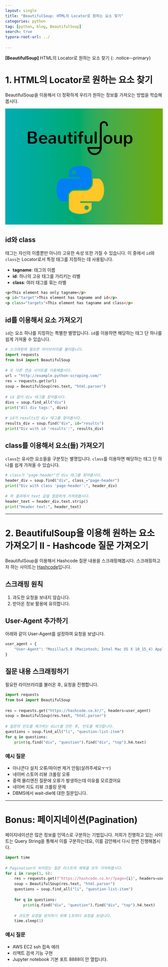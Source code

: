 ```yaml
---
layout: single
title: "BeautifulSoup: HTML의 Locator로 원하는 요소 찾기"
categories: python
tag: [python, blog, BeautifulSoup]
search: true
typora-root-url: ../

---
```


**[BeautifulSoup]** HTML의 Locator로 원하는 요소 찾기
{: .notice--primary}

# 1. HTML의 Locator로 원하는 요소 찾기

BeautifulSoup을 이용해서 더 정확하게 우리가 원하는 정보를 가져오는 방법을 학습해봅시다.



![blog2](/images/2024-10-06-crawling2/blog2.png)



## id와 class

태그는 자신의 이름뿐만 아니라 고유한 속성 또한 가질 수 있습니다. 이 중에서 `id`와 `class`는 Locator로서 특정 태그를 지칭하는 데 사용됩니다.

- **tagname**: 태그의 이름
- **id**: 하나의 고유 태그를 가리키는 라벨
- **class**: 여러 태그를 묶는 라벨

```html
<p>This element has only tagname</p>
<p id="target">This element has tagname and id</p>
<p class="targets">This element has tagname and class</p>
```

## id를 이용해서 요소 가져오기

`id`는 요소 하나를 지칭하는 특별한 별명입니다. `id`를 이용하면 해당하는 태그 단 하나를 쉽게 가져올 수 있습니다.

```python
# 스크래핑에 필요한 라이브러리를 불러옵니다.
import requests
from bs4 import BeautifulSoup

# 또 다른 연습 사이트를 이용해봅시다.
url = "http://example.python-scraping.com/"
res = requests.get(url)
soup = BeautifulSoup(res.text, "html.parser")

# id 없이 div 태그를 찾아봅시다.
divs = soup.find_all("div")
print("All div tags:", divs)

# id가 results인 div 태그를 찾아봅시다.
results_div = soup.find("div", id="results")
print("Div with id 'results':", results_div)
```

## class를 이용해서 요소(들) 가져오기

`class`는 유사한 요소들을 구분짓는 별명입니다. `class`를 이용하면 해당하는 태그 단 하나를 쉽게 가져올 수 있습니다.

```python
# class가 "page-header"인 div 태그를 찾아봅시다.
header_div = soup.find("div", class_="page-header")
print("Div with class 'page-header':", header_div)

# 위 결과에서 text 값을 깔끔하게 가져와봅시다.
header_text = header_div.text.strip()
print("Header text:", header_text)
```

------

# 2. BeautifulSoup을 이용해 원하는 요소 가져오기 II - Hashcode 질문 가져오기

BeautifulSoup을 이용해서 Hashcode 질문 내용을 스크래핑해봅시다. 스크래핑하고자 하는 사이트는 [Hashcode](https://hashcode.co.kr/)입니다.

## 스크래핑 원칙

1. 과도한 요청을 보내지 않습니다.
2. 받아온 정보 활용에 유의합니다.

## User-Agent 추가하기

아래와 같이 User-Agent를 설정하여 요청을 보냅니다.

```python
user_agent = {
    "User-Agent": "Mozilla/5.0 (Macintosh; Intel Mac OS X 10_15_4) AppleWebKit/537.36 (KHTML, like Gecko) Chrome/83.0.4103.97 Safari/537.36"
}
```

## 질문 내용 스크래핑하기

필요한 라이브러리를 불러온 후, 요청을 진행합니다.

```python
import requests
from bs4 import BeautifulSoup

res = requests.get("https://hashcode.co.kr/", headers=user_agent)
soup = BeautifulSoup(res.text, "html.parser")

# 질문의 빈도를 체크하는 dict를 만든 후, 빈도를 체크합니다.
questions = soup.find_all("li", "question-list-item")
for q in questions:
    print(q.find("div", "question").find("div", "top").h4.text)
```

### 예시 질문

- 아나콘다 설치 오류/파이썬 제거 안됨(살려주세요ㅜㅜ)
- 네이버 스토어 리뷰 크롤링 오류
- 중력 물리엔진 질문에 오류가 발생하는데 이유를 모르겠어요
- 네이버 지도 리뷰 크롤링 문제
- DBMS에서 wait-die에 대한 질문입니다.

------

# Bonus: 페이지네이션(Pagination)

페이지네이션은 많은 정보를 인덱스로 구분하는 기법입니다. 저희가 진행하고 있는 사이트는 Query String을 통해서 이를 구분하는데요, 이를 감안해서 다시 한번 진행해봅시다.

```python
import time

# Pagination이 되어있는 질문 리스트의 제목을 모두 가져와봅시다.
for i in range(1, 6):
    res = requests.get(f"https://hashcode.co.kr/?page={i}", headers=user_agent)
    soup = BeautifulSoup(res.text, "html.parser")
    questions = soup.find_all("li", "question-list-item")
    
    for q in questions:
        print(q.find("div", "question").find("div", "top").h4.text)
    
    # 과도한 요청을 방지하기 위해 1초마다 요청을 보냅니다.
    time.sleep(1)
```

### 예시 질문

- AWS EC2 ssh 접속 에러
- 리액트 검색 기능 구현
- Jupyter notebook 기본 포트 8888이 안 열립니다.